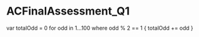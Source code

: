 # ACFinalAssessment_Q1
var totalOdd = 0
for odd in 1...100 where odd % 2 == 1 {
    totalOdd += odd
}
